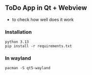 ## ToDo App in Qt + Webview
 - to check how well does it work

### Installation
    python 3.13
    pip install -r requirements.txt

### In wayland
    pacman -S qt5-wayland 
